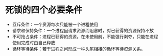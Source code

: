 # 死锁的四个必要条件

* 互斥条件：一个资源每次只能被一个进程使用
* 请求和保持条件：一个进程因请求资源而阻塞时，对已获得的资源保持不放
* 不可抢占条件：进程已获得的资源，在未使用前，不能强行剥夺，只能在进程使用完成时由自己释放
* 循环等待条件：若干进程之间形成一种头尾相接的循环等待资源关系。